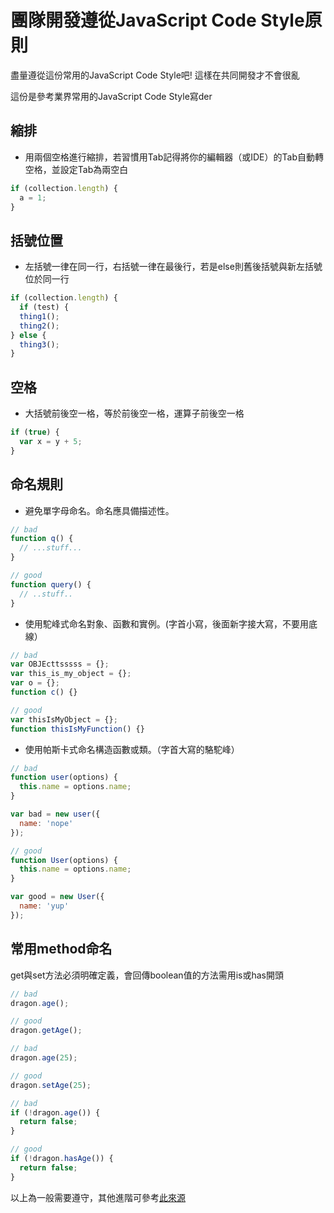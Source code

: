 # 團隊開發遵從JavaScript Code Style原則

盡量遵從這份常用的JavaScript Code Style吧! 這樣在共同開發才不會很亂

這份是參考業界常用的JavaScript Code Style寫der

## 縮排
- 用兩個空格進行縮排，若習慣用Tab記得將你的編輯器（或IDE）的Tab自動轉空格，並設定Tab為兩空白

```javascript
if (collection.length) {
  a = 1;
}
```

## 括號位置
- 左括號一律在同一行，右括號一律在最後行，若是else則舊後括號與新左括號位於同一行

```javascript
if (collection.length) {
  if (test) {
  thing1();
  thing2();
} else {
  thing3();
}
```
## 空格
- 大括號前後空一格，等於前後空一格，運算子前後空一格

```javascript
if (true) {
  var x = y + 5;
}
```

## 命名規則
- 避免單字母命名。命名應具備描述性。

```javascript
// bad
function q() {
  // ...stuff...
}

// good
function query() {
  // ..stuff..
}
```

- 使用駝峰式命名對象、函數和實例。(字首小寫，後面新字接大寫，不要用底線）

```javascript
// bad
var OBJEcttsssss = {};
var this_is_my_object = {};
var o = {};
function c() {}

// good
var thisIsMyObject = {};
function thisIsMyFunction() {}
```

- 使用帕斯卡式命名構造函數或類。（字首大寫的駱駝峰）

```javascript
// bad
function user(options) {
  this.name = options.name;
}

var bad = new user({
  name: 'nope'
});

// good
function User(options) {
  this.name = options.name;
}

var good = new User({
  name: 'yup'
});
```

## 常用method命名
get與set方法必須明確定義，會回傳boolean值的方法需用is或has開頭


```javascript
// bad
dragon.age();

// good
dragon.getAge();

// bad
dragon.age(25);

// good
dragon.setAge(25);

// bad
if (!dragon.age()) {
  return false;
}

// good
if (!dragon.hasAge()) {
  return false;
}
```
以上為一般需要遵守，其他進階可參考[此來源](https://github.com/felixge/node-style-guide)
